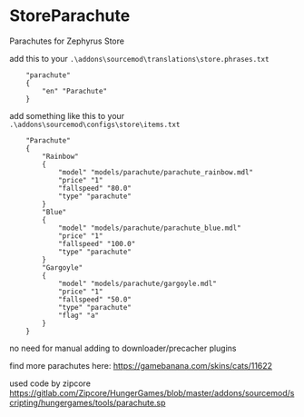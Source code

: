 # StoreParachute
Parachutes for Zephyrus Store


add this to your `.\addons\sourcemod\translations\store.phrases.txt`
```
	"parachute"
	{
		"en" "Parachute"
	}
```

add something like this to your `.\addons\sourcemod\configs\store\items.txt`
```
	"Parachute"
	{
		"Rainbow"
		{
			"model" "models/parachute/parachute_rainbow.mdl"
			"price" "1"
			"fallspeed" "80.0"
			"type" "parachute"
		}
		"Blue"
		{
			"model" "models/parachute/parachute_blue.mdl"
			"price" "1"
			"fallspeed" "100.0"
			"type" "parachute"
		}
		"Gargoyle"
		{
			"model" "models/parachute/gargoyle.mdl"
			"price" "1"
			"fallspeed" "50.0"
			"type" "parachute"
			"flag" "a"
		}
	}
```
no need for manual adding to downloader/precacher plugins

find more parachutes here: https://gamebanana.com/skins/cats/11622

used code by zipcore
https://gitlab.com/Zipcore/HungerGames/blob/master/addons/sourcemod/scripting/hungergames/tools/parachute.sp
